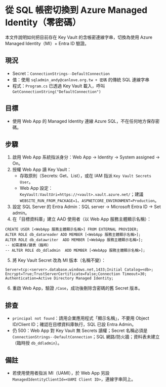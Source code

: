 # 從 SQL 帳密切換到 Azure Managed Identity（零密碼）

本文件說明如何把目前存在 Key Vault 的含帳密連線字串，切換為使用 Azure Managed Identity（MI）+ Entra ID 驗證。

## 現況
- Secret：`ConnectionStrings--DefaultConnection`
- 值：使用 `sqladmin_andy@canlove.org.tw + 密碼` 的傳統 SQL 連線字串
- 程式：`Program.cs` 已透過 Key Vault 載入，呼叫 `GetConnectionString("DefaultConnection")`

## 目標
- 使用 Web App 的 Managed Identity 連線 Azure SQL，不在任何地方保存密碼。

## 步驟
1. 啟用 Web App 系統指派身分：Web App → Identity → System assigned → On。
2. 授權 Web App 讀 Key Vault：
   - 存取原則（Secrets: Get、List），或在 IAM 指派 `Key Vault Secrets User`。
   - Web App 設定：`KeyVault:VaultUri=https://<vault>.vault.azure.net/`；建議 `WEBSITE_RUN_FROM_PACKAGE=1`、`ASPNETCORE_ENVIRONMENT=Production`。
3. 設定 SQL Server 的 Entra Admin：SQL server → Microsoft Entra ID → Set admin。
4. 在「目標資料庫」建立 AAD 使用者（以 Web App 服務主體顯示名稱）：
```
CREATE USER [<WebApp 服務主體顯示名稱>] FROM EXTERNAL PROVIDER;
ALTER ROLE db_datareader ADD MEMBER [<WebApp 服務主體顯示名稱>];
ALTER ROLE db_datawriter  ADD MEMBER [<WebApp 服務主體顯示名稱>];
-- 如需遷移/建表（臨時）
-- ALTER ROLE db_ddladmin  ADD MEMBER [<WebApp 服務主體顯示名稱>];
```
5. 將 Key Vault Secret 改為 MI 版本（名稱不變）：
```
Server=tcp:<server>.database.windows.net,1433;Initial Catalog=<db>;
Encrypt=True;TrustServerCertificate=False;Connection Timeout=30;
Authentication=Active Directory Managed Identity;
```
6. 重啟 Web App，驗證 `/Case`，成功後刪除含密碼的舊 Secret 版本。

## 排查
- `principal not found`：請用企業應用程式「顯示名稱」，不要用 Object ID/Client ID；確認在目標資料庫執行，SQL 已設 Entra Admin。
- 仍 500：Web App 對 Key Vault 無 Secrets 讀權；Secret 名稱必須是 `ConnectionStrings--DefaultConnection`；SQL 網路/防火牆；資料表未建立（臨時授 `db_ddladmin`）。

## 備註
- 若使用使用者指派 MI（UAMI），於 Web App 另設 `ManagedIdentityClientId=<UAMI Client ID>`，連線字串同上。
